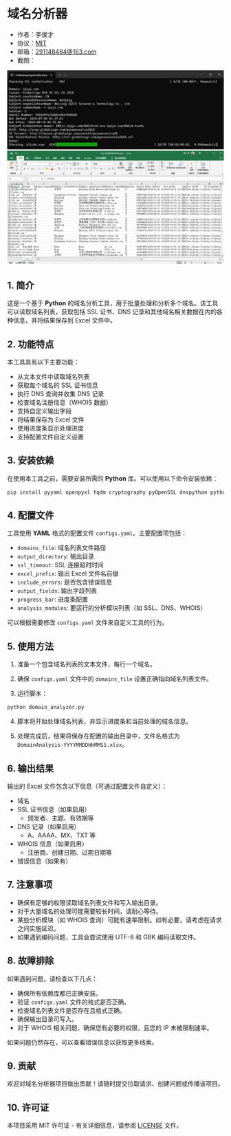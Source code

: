 # 域名分析器

- 作者：李俊才
- 协议：[MIT](./LICENCE)
- 邮箱：[291148484@163.com](mailto:291148484@163.com)
- 截图：

![alt text](image.png)
![alt text](image-1.png)

## 1. 简介

这是一个基于 **Python** 的域名分析工具，用于批量处理和分析多个域名。该工具可以读取域名列表，获取包括 SSL 证书、DNS 记录和其他域名相关数据在内的各种信息，并将结果保存到 Excel 文件中。

## 2. 功能特点

本工具具有以下主要功能：

- 从文本文件中读取域名列表
- 获取每个域名的 SSL 证书信息
- 执行 DNS 查询并收集 DNS 记录
- 检查域名注册信息（WHOIS 数据）
- 支持自定义输出字段
- 将结果保存为 Excel 文件
- 使用进度条显示处理进度
- 支持配置文件自定义设置

## 3. 安装依赖

在使用本工具之前，需要安装所需的 **Python** 库。可以使用以下命令安装依赖：

```bash
pip install pyyaml openpyxl tqdm cryptography pyOpenSSL dnspython python-whois
```

## 4. 配置文件

工具使用 **YAML** 格式的配置文件 `configs.yaml`。主要配置项包括：

- `domains_file`: 域名列表文件路径
- `output_directory`: 输出目录
- `ssl_timeout`: SSL 连接超时时间
- `excel_prefix`: 输出 Excel 文件名前缀
- `include_errors`: 是否包含错误信息
- `output_fields`: 输出字段列表
- `progress_bar`: 进度条配置
- `analysis_modules`: 要运行的分析模块列表（如 SSL、DNS、WHOIS）

可以根据需要修改 `configs.yaml` 文件来自定义工具的行为。

## 5. 使用方法

1. 准备一个包含域名列表的文本文件，每行一个域名。

2. 确保 `configs.yaml` 文件中的 `domains_file` 设置正确指向域名列表文件。

3. 运行脚本：

```bash
python domain_analyzer.py
```

4. 脚本将开始处理域名列表，并显示进度条和当前处理的域名信息。

5. 处理完成后，结果将保存在配置的输出目录中，文件名格式为 `DomainAnalysis-YYYYMMDDHHMMSS.xlsx`。

## 6. 输出结果

输出的 Excel 文件包含以下信息（可通过配置文件自定义）：

- 域名
- SSL 证书信息（如果启用）
  - 颁发者、主题、有效期等
- DNS 记录（如果启用）
  - A、AAAA、MX、TXT 等
- WHOIS 信息（如果启用）
  - 注册商、创建日期、过期日期等
- 错误信息（如果有）

## 7. 注意事项

- 确保有足够的权限读取域名列表文件和写入输出目录。
- 对于大量域名的处理可能需要较长时间，请耐心等待。
- 某些分析模块（如 WHOIS 查询）可能有速率限制。如有必要，请考虑在请求之间实施延迟。
- 如果遇到编码问题，工具会尝试使用 UTF-8 和 GBK 编码读取文件。

## 8. 故障排除

如果遇到问题，请检查以下几点：

- 确保所有依赖库都已正确安装。
- 验证 `configs.yaml` 文件的格式是否正确。
- 检查域名列表文件是否存在且格式正确。
- 确保输出目录可写入。
- 对于 WHOIS 相关问题，确保您有必要的权限，且您的 IP 未被限制速率。

如果问题仍然存在，可以查看错误信息以获取更多线索。

## 9. 贡献

欢迎对域名分析器项目做出贡献！请随时提交拉取请求、创建问题或传播该项目。

## 10. 许可证

本项目采用 MIT 许可证 - 有关详细信息，请参阅 [LICENSE](./LICENSE) 文件。
